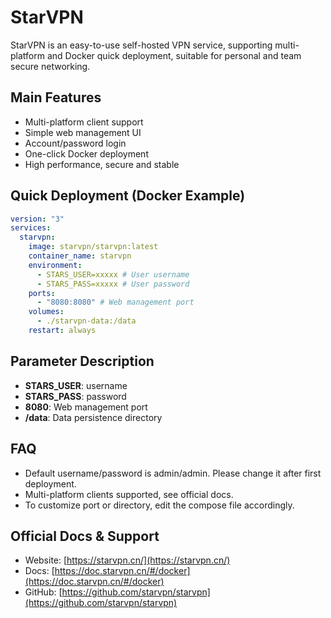 # StarVPN

StarVPN is an easy-to-use self-hosted VPN service, supporting multi-platform and Docker quick deployment, suitable for personal and team secure networking.

## Main Features
- Multi-platform client support
- Simple web management UI
- Account/password login
- One-click Docker deployment
- High performance, secure and stable

## Quick Deployment (Docker Example)
```yaml
version: "3"
services:
  starvpn:
    image: starvpn/starvpn:latest
    container_name: starvpn
    environment:
      - STARS_USER=xxxxx # User username
      - STARS_PASS=xxxxx # User password
    ports:
      - "8080:8080" # Web management port
    volumes:
      - ./starvpn-data:/data
    restart: always
```

## Parameter Description
- **STARS_USER**:  username
- **STARS_PASS**:  password
- **8080**: Web management port
- **/data**: Data persistence directory

## FAQ
- Default username/password is admin/admin. Please change it after first deployment.
- Multi-platform clients supported, see official docs.
- To customize port or directory, edit the compose file accordingly.

## Official Docs & Support
- Website: [https://starvpn.cn/](https://starvpn.cn/)
- Docs: [https://doc.starvpn.cn/#/docker](https://doc.starvpn.cn/#/docker)
- GitHub: [https://github.com/starvpn/starvpn](https://github.com/starvpn/starvpn) 